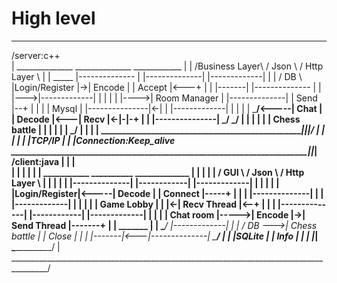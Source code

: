 #  High level
 _____________________________________________________________________________________
/server:c++                                                                           \
|               ______________      ______________       ____________                 |
|               /Business Layer\   /   Json       \     / Http Layer \                |
|   _____       |-------------- |  |--------------|    |-------------|                |
| /  DB  \      |Login/Register |->|  Encode      |    |  Accept     |<---+           |
| |-------|     |-------------- |  |              |--->|-------------|    |           |
| |       |---->| Room Manager  |  |--------------|    |  Send       |--+ |           |
| | Mysql |     |---------------|<-|              |    |-------------|  | |           |
|  \_____/<-----|  Chat         |  |  Decode      |<---|  Recv       |<-|-|-+         |
|               |---------------|  \_____________/     \_____________/  | | |         |
|               |  Chess battle |                                       | | |         |
|               \_______________/                                       | | |         |
\_______________________________________________________________________|_|_|_________/
                                                                        | | |
                                                                        | | |TCP/IP
                                                                        | | |Connection:Keep_alive
 _______________________________________________________________________|_|_|__________
/client:java                                                            | | |          \
|                                                                       | | |           |
|                 ___________           __________     _____________    | | |           |
|                /   GUI      \        /   Json   \   /  Http Layer \   | | |           | 
|               |--------------|      |------------|  |-------------|   | | |           |
|               |Login/Register|<-----| Decode     |  |   Connect   |-----+ |           |
|               |--------------|      |            |  |-------------|   |   |           |
|               | Game Lobby   |      |            |<-| Recv Thread |<--+   |           |
|               |--------------|      |------------|  |-------------|       |           |
|               | Chat room    |----->| Encode     |->| Send Thread |-------+           |
|   _______     |              |      \____________/  |-------------|                   |
|  / DB    \--->| Chess battle |                      |   Close     |                   |
|  |-------|<---|--------------|                      \_____________/                   |
|  |SQLite |    |   Info       |                                                        |
|  |_______|    \______________/                                                        |
\_______________________________________________________________________________________/
